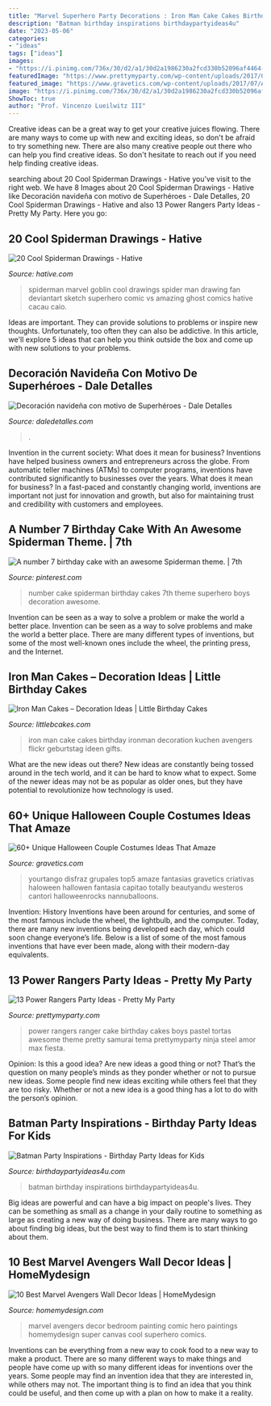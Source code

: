 ```yaml
---
title: "Marvel Superhero Party Decorations : Iron Man Cake Cakes Birthday Ironman Decoration Kuchen Avengers Flickr Geburtstag Ideen Gifts"
description: "Batman birthday inspirations birthdaypartyideas4u"
date: "2023-05-06"
categories:
- "ideas"
tags: ["ideas"]
images:
- "https://i.pinimg.com/736x/30/d2/a1/30d2a1986230a2fcd330b52096af4464--cupcake-decoration-number-.jpg"
featuredImage: "https://www.prettymyparty.com/wp-content/uploads/2017/07/power-rangers-birthday-cake.jpg"
featured_image: "https://www.gravetics.com/wp-content/uploads/2017/07/Amazing-ideas-from-pop-culture.jpg"
image: "https://i.pinimg.com/736x/30/d2/a1/30d2a1986230a2fcd330b52096af4464--cupcake-decoration-number-.jpg"
ShowToc: true
author: "Prof. Vincenzo Lueilwitz III"
---
```



Creative ideas can be a great way to get your creative juices flowing. There are many ways to come up with new and exciting ideas, so don't be afraid to try something new. There are also many creative people out there who can help you find creative ideas. So don't hesitate to reach out if you need help finding creative ideas.

	

		
searching about 20 Cool Spiderman Drawings - Hative you've visit to the right web. We have 8 Images about 20 Cool Spiderman Drawings - Hative like Decoración navideña con motivo de Superhéroes - Dale Detalles, 20 Cool Spiderman Drawings - Hative and also 13 Power Rangers Party Ideas - Pretty My Party. Here you go:
		
    
## 20 Cool Spiderman Drawings - Hative

<img loading=lazy src="http://hative.com/wp-content/uploads/2014/07/spiderman-drawings/20-spiderman-drawings.jpg" onerror="this.onerror=null;this.src='https://tse4.mm.bing.net/th?id=OIP.Ll75Hqg1uM9YYBr7BouymwHaLU&amp;pid=15.1';" alt="20 Cool Spiderman Drawings - Hative">

_Source: hative.com_

>spiderman marvel goblin cool drawings spider man drawing fan deviantart sketch superhero comic vs amazing ghost comics hative cacau caio. 

	

Ideas are important. They can provide solutions to problems or inspire new thoughts. Unfortunately, too often they can also be addictive. In this article, we'll explore 5 ideas that can help you think outside the box and come up with new solutions to your problems.

    
## Decoración Navideña Con Motivo De Superhéroes - Dale Detalles

<img loading=lazy src="https://i1.wp.com/www.daledetalles.com/wp-content/uploads/2016/10/navidad-superheroes20.jpg?resize=564%2C755" onerror="this.onerror=null;this.src='https://tse1.mm.bing.net/th?id=OIP.kg16BIejoKAr9n7U5CrSqAHaJ6&amp;pid=15.1';" alt="Decoración navideña con motivo de Superhéroes - Dale Detalles">

_Source: daledetalles.com_

>. 

	

Invention in the current society: What does it mean for business?
Inventions have helped business owners and entrepreneurs across the globe. From automatic teller machines (ATMs) to computer programs, inventions have contributed significantly to businesses over the years. What does it mean for business? In a fast-paced and constantly changing world, inventions are important not just for innovation and growth, but also for maintaining trust and credibility with customers and employees.

    
## A Number 7 Birthday Cake With An Awesome Spiderman Theme. | 7th

<img loading=lazy src="https://i.pinimg.com/736x/30/d2/a1/30d2a1986230a2fcd330b52096af4464--cupcake-decoration-number-.jpg" onerror="this.onerror=null;this.src='https://tse2.mm.bing.net/th?id=OIP.XuKmzDfbluuJeaCPdbKQRgHaJ3&amp;pid=15.1';" alt="A number 7 birthday cake with an awesome Spiderman theme. | 7th">

_Source: pinterest.com_

>number cake spiderman birthday cakes 7th theme superhero boys decoration awesome. 

	

Invention can be seen as a way to solve a problem or make the world a better place.
Invention can be seen as a way to solve problems and make the world a better place. There are many different types of inventions, but some of the most well-known ones include the wheel, the printing press, and the Internet.

    
## Iron Man Cakes – Decoration Ideas | Little Birthday Cakes

<img loading=lazy src="http://www.littlebcakes.com/wp-content/uploads/2014/01/Iron-Man-Birthday-Cake.jpg" onerror="this.onerror=null;this.src='https://tse3.mm.bing.net/th?id=OIP.rrUwrmxHSp5rk_-JzbY5DAHaMJ&amp;pid=15.1';" alt="Iron Man Cakes – Decoration Ideas | Little Birthday Cakes">

_Source: littlebcakes.com_

>iron man cake cakes birthday ironman decoration kuchen avengers flickr geburtstag ideen gifts. 

	

What are the new ideas out there?
New ideas are constantly being tossed around in the tech world, and it can be hard to know what to expect. Some of the newer ideas may not be as popular as older ones, but they have potential to revolutionize how technology is used.

    
## 60+ Unique Halloween Couple Costumes Ideas That Amaze

<img loading=lazy src="https://www.gravetics.com/wp-content/uploads/2017/07/Amazing-ideas-from-pop-culture.jpg" onerror="this.onerror=null;this.src='https://tse4.mm.bing.net/th?id=OIP.epI5YBHAnTFlnEQrgD8eXwHaLL&amp;pid=15.1';" alt="60+ Unique Halloween Couple Costumes Ideas That Amaze">

_Source: gravetics.com_

>yourtango disfraz grupales top5 amaze fantasias gravetics criativas haloween hallowen fantasia capitao totally beautyandu westeros cantori halloweenrocks nannuballoons. 

	

Invention: History
Inventions have been around for centuries, and some of the most famous include the wheel, the lightbulb, and the computer. Today, there are many new inventions being developed each day, which could soon change everyone’s life. Below is a list of some of the most famous inventions that have ever been made, along with their modern-day equivalents.

    
## 13 Power Rangers Party Ideas - Pretty My Party

<img loading=lazy src="https://www.prettymyparty.com/wp-content/uploads/2017/07/power-rangers-birthday-cake.jpg" onerror="this.onerror=null;this.src='https://tse2.mm.bing.net/th?id=OIP.YIFBRjNhTEeiWUf5XYtkvgHaNJ&amp;pid=15.1';" alt="13 Power Rangers Party Ideas - Pretty My Party">

_Source: prettymyparty.com_

>power rangers ranger cake birthday cakes boys pastel tortas awesome theme pretty samurai tema prettymyparty ninja steel amor max fiesta. 

	

Opinion: Is this a good idea?
Are new ideas a good thing or not? That’s the question on many people’s minds as they ponder whether or not to pursue new ideas. Some people find new ideas exciting while others feel that they are too risky. Whether or not a new idea is a good thing has a lot to do with the person’s opinion.

    
## Batman Party Inspirations - Birthday Party Ideas For Kids

<img loading=lazy src="https://www.birthdaypartyideas4u.com/wp-content/uploads/2017/11/Batman.png" onerror="this.onerror=null;this.src='https://tse2.mm.bing.net/th?id=OIP.9N0Fm2Q-kMJvDKtuo0WrpAHaLZ&amp;pid=15.1';" alt="Batman Party Inspirations - Birthday Party Ideas for Kids">

_Source: birthdaypartyideas4u.com_

>batman birthday inspirations birthdaypartyideas4u. 

	

Big ideas are powerful and can have a big impact on people's lives. They can be something as small as a change in your daily routine to something as large as creating a new way of doing business. There are many ways to go about finding big ideas, but the best way to find them is to start thinking about them.

    
## 10 Best Marvel Avengers Wall Decor Ideas | HomeMydesign

<img loading=lazy src="http://homemydesign.com/wp-content/uploads/2016/05/the-avengers-symbol-wall-decor-ideas.jpg" onerror="this.onerror=null;this.src='https://tse3.mm.bing.net/th?id=OIP.4f-wYlQhns6qgL2nRZzQUgHaJ4&amp;pid=15.1';" alt="10 Best Marvel Avengers Wall Decor Ideas | HomeMydesign">

_Source: homemydesign.com_

>marvel avengers decor bedroom painting comic hero paintings homemydesign super canvas cool superhero comics. 

	

Inventions can be everything from a new way to cook food to a new way to make a product. There are so many different ways to make things and people have come up with so many different ideas for inventions over the years. Some people may find an invention idea that they are interested in, while others may not. The important thing is to find an idea that you think could be useful, and then come up with a plan on how to make it a reality.

